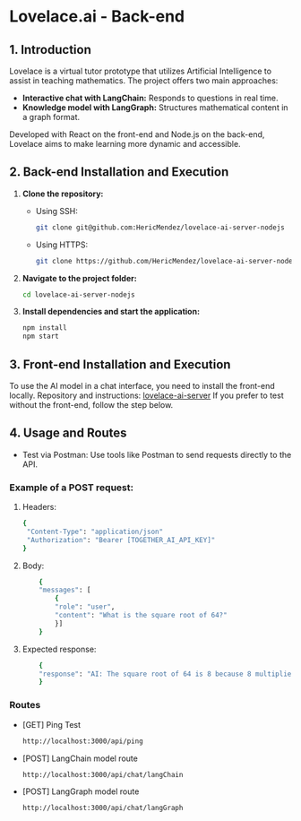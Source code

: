 # Lovelace.ai - Back-end

## 1. Introduction

Lovelace is a virtual tutor prototype that utilizes Artificial Intelligence to assist in teaching mathematics. The project offers two main approaches:
- **Interactive chat with LangChain:** Responds to questions in real time.
- **Knowledge model with LangGraph:** Structures mathematical content in a graph format.

Developed with React on the front-end and Node.js on the back-end, Lovelace aims to make learning more dynamic and accessible.

## 2. Back-end Installation and Execution

1. **Clone the repository:**

   - Using SSH:
     ```bash
     git clone git@github.com:HericMendez/lovelace-ai-server-nodejs
     ```
   - Using HTTPS:
     ```bash
     git clone https://github.com/HericMendez/lovelace-ai-server-nodejs
     ```

2. **Navigate to the project folder:**
   ```bash
   cd lovelace-ai-server-nodejs
    ```
3. **Install dependencies and start the application:**
   ```bash
   npm install
   npm start
    ```

## 3. Front-end Installation and Execution

To use the AI model in a chat interface, you need to install the front-end locally.
Repository and instructions: [lovelace-ai-server](https://github.com/HericMendez/lovelace-ai-server-nodejs)
If you prefer to test without the front-end, follow the step below.

## 4. Usage and Routes
- Test via Postman: Use tools like Postman to send requests directly to the API.

### Example of a POST request:
1. Headers:
   ```bash
   {
    "Content-Type": "application/json"
    "Authorization": "Bearer [TOGETHER_AI_API_KEY]"
   }
   ```
2. Body:
    ```bash
        {
        "messages": [  
            {
            "role": "user",
            "content": "What is the square root of 64?"
            }]
        }
    ```
3. Expected response:
    ```bash
        {
        "response": "AI: The square root of 64 is 8 because 8 multiplied by 8 equals 64."
        }
    ```
### Routes
- [GET] Ping Test
    ```bash
    http://localhost:3000/api/ping
    ```
- [POST] LangChain model route
    ```bash
    http://localhost:3000/api/chat/langChain
    ```
- [POST] LangGraph model route
    ```bash
    http://localhost:3000/api/chat/langGraph
    ```

